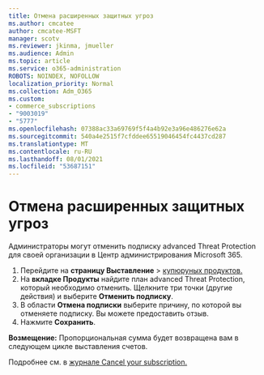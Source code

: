 ```yaml
---
title: Отмена расширенных защитных угроз
ms.author: cmcatee
author: cmcatee-MSFT
manager: scotv
ms.reviewer: jkinma, jmueller
ms.audience: Admin
ms.topic: article
ms.service: o365-administration
ROBOTS: NOINDEX, NOFOLLOW
localization_priority: Normal
ms.collection: Adm_O365
ms.custom:
- commerce_subscriptions
- "9003019"
- "5777"
ms.openlocfilehash: 07388ac33a69769f5f4a4b92e3a96e486276e62a
ms.sourcegitcommit: 540a4e2515f7cfddee65519046454fc4437cd287
ms.translationtype: MT
ms.contentlocale: ru-RU
ms.lasthandoff: 08/01/2021
ms.locfileid: "53687151"
---
```

# <a name="cancel-advanced-threat-protection"></a>Отмена расширенных защитных угроз

Администраторы могут отменить подписку advanced Threat Protection для своей организации в Центр администрирования Microsoft 365.

1. Перейдите на **страницу Выставление**  >  [купюруных продуктов.](https://go.microsoft.com/fwlink/p/?linkid=842054)
2. На **вкладке Продукты** найдите план advanced Threat Protection, который необходимо отменить. Щелкните три точки (другие действия) и выберите **Отменить подписку**.
3. В области **Отмена подписки** выберите причину, по которой вы отменяете подписку. Вы можете предоставить отзыв.
4. Нажмите **Сохранить**.

**Возмещение:** Пропорциональная сумма будет возвращена вам в следующем цикле выставления счетов.

Подробнее см. в [журнале Cancel your subscription.](/microsoft-365/commerce/subscriptions/cancel-your-subscription)
